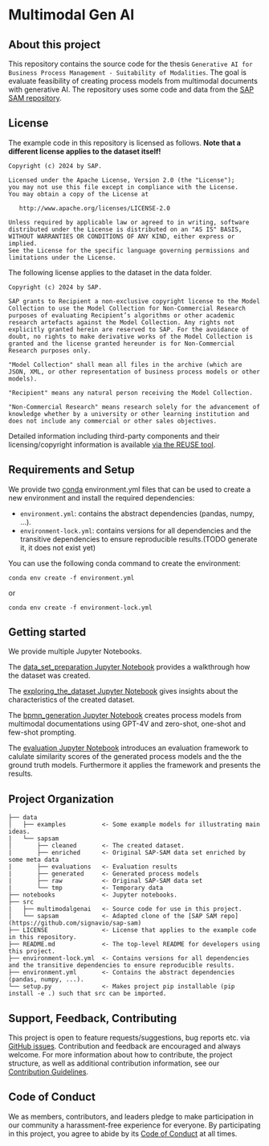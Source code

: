 # Multimodal Gen AI

## About this project

This repository contains the source code for the thesis `Generative AI for
Business Process Management - Suitability of Modalities`. The goal is evaluate feasibility of creating process models from multimodal documents with generative AI. The repository uses some code and data from the [SAP SAM repository](https://github.com/signavio/sap-sam).



## License

The example code in this repository is licensed as follows. **Note that a different license applies to the dataset itself!**

```
Copyright (c) 2024 by SAP.

Licensed under the Apache License, Version 2.0 (the "License");
you may not use this file except in compliance with the License.
You may obtain a copy of the License at

   http://www.apache.org/licenses/LICENSE-2.0

Unless required by applicable law or agreed to in writing, software
distributed under the License is distributed on an "AS IS" BASIS,
WITHOUT WARRANTIES OR CONDITIONS OF ANY KIND, either express or implied.
See the License for the specific language governing permissions and
limitations under the License.
```

The following license applies to the dataset in the data folder.

```
Copyright (c) 2024 by SAP.

SAP grants to Recipient a non-exclusive copyright license to the Model Collection to use the Model Collection for Non-Commercial Research purposes of evaluating Recipient’s algorithms or other academic research artefacts against the Model Collection. Any rights not explicitly granted herein are reserved to SAP. For the avoidance of doubt, no rights to make derivative works of the Model Collection is granted and the license granted hereunder is for Non-Commercial Research purposes only.

"Model Collection" shall mean all files in the archive (which are JSON, XML, or other representation of business process models or other models).

"Recipient" means any natural person receiving the Model Collection.

"Non-Commercial Research" means research solely for the advancement of knowledge whether by a university or other learning institution and does not include any commercial or other sales objectives.
```

Detailed information including third-party components and their licensing/copyright information is available [via the REUSE tool](https://api.reuse.software/info/github.com/signavio/multimodal-gen-ai).

## Requirements and Setup

We provide two [conda](https://docs.conda.io/projects/conda/en/latest/user-guide/index.html) environment.yml files that can be used to create a new environment and install the required dependencies:
- `environment.yml`: contains the abstract dependencies (pandas, numpy, ...).
- `environment-lock.yml`: contains versions for all dependencies and the transitive dependencies to ensure reproducible results.(TODO generate it, it does not exist yet)

You can use the following conda command to create the environment:
```shell
conda env create -f environment.yml  
```
or
```shell
conda env create -f environment-lock.yml
``` 


## Getting started

We provide multiple Jupyter Notebooks.

The [data_set_preparation Jupyter Notebook](https://github.com/signavio/multimodal-gen-ai/blob/main/notebooks/00_data_set_preparation.ipynb) provides a walkthrough how the dataset was created.

The [exploring_the_dataset Jupyter Notebook](https://github.com/signavio/multimodal-gen-ai/blob/main/notebooks/01_exploring_the_dataset.ipynb) gives insights about the characteristics of the created dataset.

The [bpmn_generation Jupyter Notebook](https://github.com/signavio/multimodal-gen-ai/blob/main/notebooks/02_bpmn_generation.ipynb) creates process models from multimodal documentations using GPT-4V and zero-shot, one-shot and few-shot prompting.

The [evaluation Jupyter Notebook](https://github.com/signavio/multimodal-gen-ai/blob/main/notebooks/03_evaluation.ipynb) introduces an evaluation framework to calulate similarity scores of the generated process models and the the ground truth models. Furthermore it applies the framework and presents the results.

## Project Organization

    ├── data
    │   ├── examples          <- Some example models for illustrating main ideas.
    |   └── sapsam
    │       ├── cleaned       <- The created dataset.
    |       ├── enriched      <- Original SAP-SAM data set enriched by some meta data
    |       ├── evaluations   <- Evaluation results
    |       ├── generated     <- Generated process models
    |       ├── raw           <- Original SAP-SAM data set
    |       └── tmp           <- Temporary data
    ├── notebooks             <- Jupyter notebooks.
    ├── src               
    |   ├── multimodalgenai   <- Source code for use in this project.
    │   └── sapsam            <- Adapted clone of the [SAP SAM repo](https://github.com/signavio/sap-sam)
    ├── LICENSE               <- License that applies to the example code in this repository.
    ├── README.md             <- The top-level README for developers using this project.
    ├── environment-lock.yml  <- Contains versions for all dependencies and the transitive dependencies to ensure reproducible results.
    ├── environment.yml       <- Contains the abstract dependencies (pandas, numpy, ...).
    └── setup.py              <- Makes project pip installable (pip install -e .) such that src can be imported.

## Support, Feedback, Contributing

This project is open to feature requests/suggestions, bug reports etc. via [GitHub issues](https://github.com/signavio/multimodal-gen-ai/issues). Contribution and feedback are encouraged and always welcome. For more information about how to contribute, the project structure, as well as additional contribution information, see our [Contribution Guidelines](CONTRIBUTING.md).

## Code of Conduct

We as members, contributors, and leaders pledge to make participation in our community a harassment-free experience for everyone. By participating in this project, you agree to abide by its [Code of Conduct](CODE_OF_CONDUCT.md) at all times.
